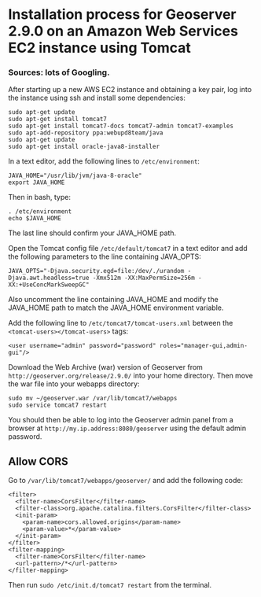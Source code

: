 # Installation process for Geoserver 2.9.0 on an Amazon Web Services EC2 instance using Tomcat

### Sources: lots of Googling.

After starting up a new AWS EC2 instance and obtaining a key pair, log into the instance using ssh and install some dependencies:
```
sudo apt-get update
sudo apt-get install tomcat7
sudo apt-get install tomcat7-docs tomcat7-admin tomcat7-examples
sudo apt-add-repository ppa:webupd8team/java
sudo apt-get update
sudo apt-get install oracle-java8-installer
```

In a text editor, add the following lines to `/etc/environment`:
```
JAVA_HOME="/usr/lib/jvm/java-8-oracle"
export JAVA_HOME
```

Then in bash, type:
```
. /etc/environment
echo $JAVA_HOME
```
The last line should confirm your JAVA_HOME path.

Open the Tomcat config file `/etc/default/tomcat7` in a text editor and add the following parameters to the line containing JAVA_OPTS:
```
JAVA_OPTS="-Djava.security.egd=file:/dev/./urandom -Djava.awt.headless=true -Xmx512m -XX:MaxPermSize=256m -XX:+UseConcMarkSweepGC"
```
Also uncomment the line containing JAVA_HOME and modify the JAVA_HOME path to match the JAVA_HOME environment variable.

Add the following line to `/etc/tomcat7/tomcat-users.xml` between the `<tomcat-users></tomcat-users>` tags:
```
<user username="admin" password="password" roles="manager-gui,admin-gui"/>
```

Download the Web Archive (war) version of Geoserver from `http://geoserver.org/release/2.9.0/` into your home directory. Then move the war file into your webapps directory:
```
sudo mv ~/geoserver.war /var/lib/tomcat7/webapps
sudo service tomcat7 restart
```
You should then be able to log into the Geoserver admin panel from a browser at `http://my.ip.address:8080/geoserver` using the default admin password.


## Allow CORS

Go to `/var/lib/tomcat7/webapps/geoserver/` and add the following code:

```
<filter>
  <filter-name>CorsFilter</filter-name>
  <filter-class>org.apache.catalina.filters.CorsFilter</filter-class>
  <init-param>
    <param-name>cors.allowed.origins</param-name>
    <param-value>*</param-value>
  </init-param>
</filter>
<filter-mapping>
  <filter-name>CorsFilter</filter-name>
  <url-pattern>/*</url-pattern>
</filter-mapping>
```

Then run `sudo /etc/init.d/tomcat7 restart` from the terminal.
